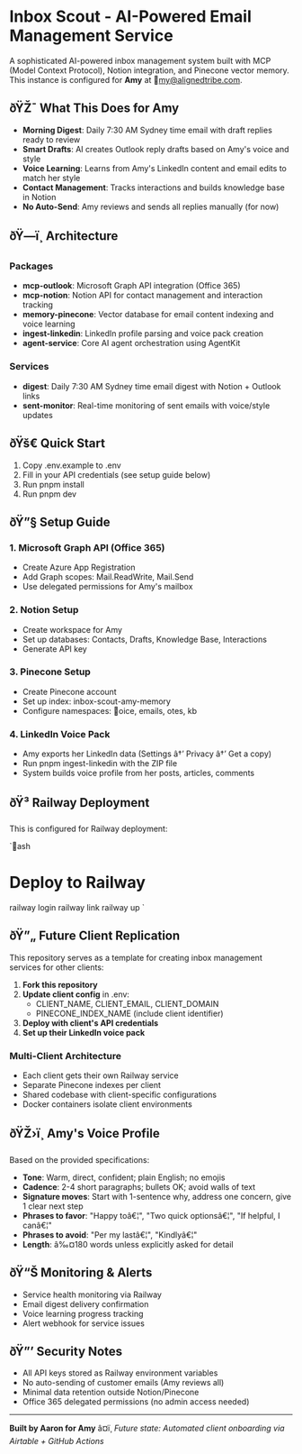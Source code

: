 ﻿# Inbox Scout - AI-Powered Email Management Service

A sophisticated AI-powered inbox management system built with MCP (Model Context Protocol), Notion integration, and Pinecone vector memory. This instance is configured for **Amy** at my@alignedtribe.com.

## ðŸŽ¯ What This Does for Amy

- **Morning Digest**: Daily 7:30 AM Sydney time email with draft replies ready to review
- **Smart Drafts**: AI creates Outlook reply drafts based on Amy's voice and style
- **Voice Learning**: Learns from Amy's LinkedIn content and email edits to match her style
- **Contact Management**: Tracks interactions and builds knowledge base in Notion
- **No Auto-Send**: Amy reviews and sends all replies manually (for now)

## ðŸ—ï¸ Architecture

### Packages
- **mcp-outlook**: Microsoft Graph API integration (Office 365)
- **mcp-notion**: Notion API for contact management and interaction tracking  
- **memory-pinecone**: Vector database for email content indexing and voice learning
- **ingest-linkedin**: LinkedIn profile parsing and voice pack creation
- **agent-service**: Core AI agent orchestration using AgentKit

### Services
- **digest**: Daily 7:30 AM Sydney time email digest with Notion + Outlook links
- **sent-monitor**: Real-time monitoring of sent emails with voice/style updates

## ðŸš€ Quick Start

1. Copy .env.example to .env
2. Fill in your API credentials (see setup guide below)
3. Run pnpm install
4. Run pnpm dev

## ðŸ”§ Setup Guide

### 1. Microsoft Graph API (Office 365)
- Create Azure App Registration
- Add Graph scopes: Mail.ReadWrite, Mail.Send
- Use delegated permissions for Amy's mailbox

### 2. Notion Setup
- Create workspace for Amy
- Set up databases: Contacts, Drafts, Knowledge Base, Interactions
- Generate API key

### 3. Pinecone Setup
- Create Pinecone account
- Set up index: inbox-scout-amy-memory
- Configure namespaces: oice, emails, 
otes, kb

### 4. LinkedIn Voice Pack
- Amy exports her LinkedIn data (Settings â†’ Privacy â†’ Get a copy)
- Run pnpm ingest-linkedin with the ZIP file
- System builds voice profile from her posts, articles, comments

## ðŸ³ Railway Deployment

This is configured for Railway deployment:

`ash
# Deploy to Railway
railway login
railway link
railway up
`

## ðŸ”„ Future Client Replication

This repository serves as a template for creating inbox management services for other clients:

1. **Fork this repository**
2. **Update client config** in .env:
   - CLIENT_NAME, CLIENT_EMAIL, CLIENT_DOMAIN
   - PINECONE_INDEX_NAME (include client identifier)
3. **Deploy with client's API credentials**
4. **Set up their LinkedIn voice pack**

### Multi-Client Architecture
- Each client gets their own Railway service
- Separate Pinecone indexes per client
- Shared codebase with client-specific configurations
- Docker containers isolate client environments

## ðŸŽ›ï¸ Amy's Voice Profile

Based on the provided specifications:
- **Tone**: Warm, direct, confident; plain English; no emojis
- **Cadence**: 2-4 short paragraphs; bullets OK; avoid walls of text
- **Signature moves**: Start with 1-sentence why, address one concern, give 1 clear next step
- **Phrases to favor**: "Happy toâ€¦", "Two quick optionsâ€¦", "If helpful, I canâ€¦"
- **Phrases to avoid**: "Per my lastâ€¦", "Kindlyâ€¦"
- **Length**: â‰¤180 words unless explicitly asked for detail

## ðŸ“Š Monitoring & Alerts

- Service health monitoring via Railway
- Email digest delivery confirmation
- Voice learning progress tracking
- Alert webhook for service issues

## ðŸ”’ Security Notes

- All API keys stored as Railway environment variables
- No auto-sending of customer emails (Amy reviews all)
- Minimal data retention outside Notion/Pinecone
- Office 365 delegated permissions (no admin access needed)

---

**Built by Aaron for Amy** â¤ï¸
*Future state: Automated client onboarding via Airtable + GitHub Actions*
